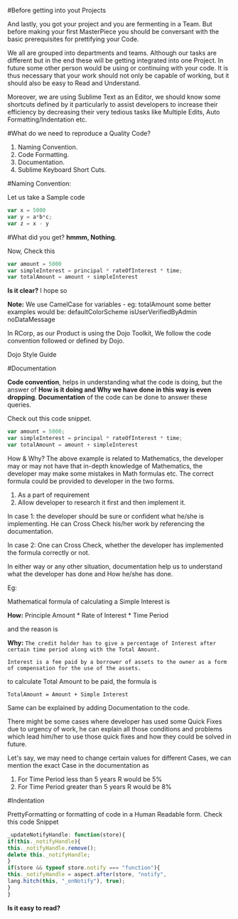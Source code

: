 #Before getting into yout Projects

And lastly, you got your project and you are fermenting in a Team. But before making your first MasterPiece you should be conversant with the basic prerequisites for prettifying your Code.

We all are grouped into departments and teams. Although our tasks are different but in the end these will be getting integrated into one Project. In future some other person would be using or continuing with your code. It is thus necessary that your work should not only be capable of working, but it should also be easy to Read and Understand.

Moreover, we are using Sublime Text as an Editor, we should know some shortcuts defined by it particularly to assist developers to increase their efficiency by decreasing their very tedious tasks like Multiple Edits, Auto Formatting/Indentation etc.

#What do we need to reproduce a Quality Code?

1. Naming Convention.
2. Code Formatting.
3. Documentation.
4. Sublime Keyboard Short Cuts.

#Naming Convention:

Let us take a Sample code

```js
var x = 5000
var y = a*b*c;
var z = x - y
```

#What did you get?
**hmmm, Nothing**.

Now, Check this

```js
var amount = 5000
var simpleInterest = principal * rateOfInterest * time;
var totalAmount = amount + simpleInterest
```

**Is it clear?**
I hope so

**Note:** We use CamelCase for variables - eg: totalAmount
some better examples would be:
	defaultColorScheme
	isUserVerifiedByAdmin
	noDataMessage

In RCorp, as our Product is using the Dojo Toolkit, We follow the code convention followed or defined by Dojo.

Dojo Style Guide

#Documentation

**Code convention**, helps in understanding what the code is doing, but the answer of **How is it doing and Why we have done in this way is even dropping**. **Documentation** of the code can be done to answer these queries.

Check out this code snippet.

```js
var amount = 5000;
var simpleInterest = principal * rateOfInterest * time;
var totalAmount = amount + simpleInterest
```

How & Why?
The above example is related to Mathematics, the developer may or may not have that in-depth knowledge of Mathematics, the developer may make some mistakes in Math formulas etc. The correct formula could be provided to developer in the two forms.

1. As a part of requirement
2. Allow developer to research it first and then implement it.

In case 1: the developer should be sure or confident what he/she is implementing. He can Cross Check his/her work by referencing the documentation.

In case 2: One can Cross Check,  whether the developer has implemented the formula correctly or not.

In either way or any other situation, documentation help us to understand what the developer has done and How he/she has done.

Eg:

Mathematical formula of calculating a Simple Interest is

**How:**
Principle Amount * Rate of Interest * Time Period

and the reason is

**Why:**
`The credit holder has to give a percentage of Interest after certain time period along with the Total Amount.`

`Interest is a fee paid by a borrower of assets to the owner as a form of compensation for the use of the assets.`

to calculate Total Amount to be paid, the formula is

	TotalAmount = Amount + Simple Interest

Same can be explained by adding Documentation to the code.

There might be some cases where developer has used some Quick Fixes due to urgency of work, he can explain all those conditions and problems which lead him/her to use those quick fixes and how they could be solved in future.

Let's say, we may need to change certain values for different Cases, we can mention the exact Case in the documentation as

1. For Time Period less than 5 years
	R would be 5%
2. For Time Period greater than 5 years
	R would be 8%

#Indentation

PrettyFormatting or formatting of code in a Human Readable form.
Check this code Snippet

```js
_updateNotifyHandle: function(store){
if(this._notifyHandle){
this._notifyHandle.remove();
delete this._notifyHandle;
}
if(store && typeof store.notify === "function"){
this._notifyHandle = aspect.after(store, "notify",
lang.hitch(this, "_onNotify"), true);
}
}
```

**Is it easy to read?**